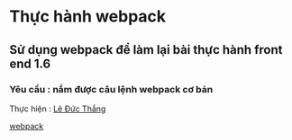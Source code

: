 # Thực hành webpack

## Sử dụng webpack để làm lại bài thực hành front end 1.6

### Yêu cầu : nắm được câu lệnh webpack cơ bản

Thực hiện : [Lê Đức Thắng](https://github.com/daumarauxanh97/)

[webpack](https://daumarauxanh97.github.io/webpack/src/index)
